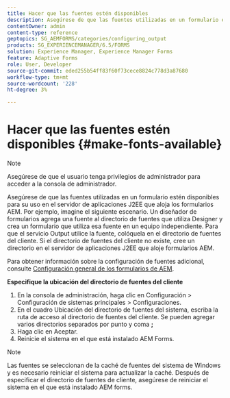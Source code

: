 ```yaml
---
title: Hacer que las fuentes estén disponibles
description: Asegúrese de que las fuentes utilizadas en un formulario estén disponibles para su uso en el servidor de aplicaciones J2EE que aloja los formularios AEM.
contentOwner: admin
content-type: reference
geptopics: SG_AEMFORMS/categories/configuring_output
products: SG_EXPERIENCEMANAGER/6.5/FORMS
solution: Experience Manager, Experience Manager Forms
feature: Adaptive Forms
role: User, Developer
source-git-commit: eded255b54ff83f60f73cece8824c778d3a87680
workflow-type: tm+mt
source-wordcount: '228'
ht-degree: 3%

---
```


# Hacer que las fuentes estén disponibles {#make-fonts-available}

>[!NOTE]
> 
> Asegúrese de que el usuario tenga privilegios de administrador para acceder a la consola de administrador.

Asegúrese de que las fuentes utilizadas en un formulario estén disponibles para su uso en el servidor de aplicaciones J2EE que aloja los formularios AEM. Por ejemplo, imagine el siguiente escenario. Un diseñador de formularios agrega una fuente al directorio de fuentes que utiliza Designer y crea un formulario que utiliza esa fuente en un equipo independiente. Para que el servicio Output utilice la fuente, colóquela en el directorio de fuentes del cliente. Si el directorio de fuentes del cliente no existe, cree un directorio en el servidor de aplicaciones J2EE que aloje formularios AEM.

Para obtener información sobre la configuración de fuentes adicional, consulte [Configuración general de los formularios de AEM](/help/forms/using/admin-help/configure-general-aem-forms-settings.md#configure-general-aem-forms-settings).

**Especifique la ubicación del directorio de fuentes del cliente**

1. En la consola de administración, haga clic en Configuración > Configuración de sistemas principales > Configuraciones.
1. En el cuadro Ubicación del directorio de fuentes del sistema, escriba la ruta de acceso al directorio de fuentes del cliente. Se pueden agregar varios directorios separados por punto y coma **;**
1. Haga clic en Aceptar.
1. Reinicie el sistema en el que está instalado AEM Forms.

>[!NOTE]
>
>Las fuentes se seleccionan de la caché de fuentes del sistema de Windows y es necesario reiniciar el sistema para actualizar la caché. Después de especificar el directorio de fuentes de cliente, asegúrese de reiniciar el sistema en el que está instalado AEM forms.
